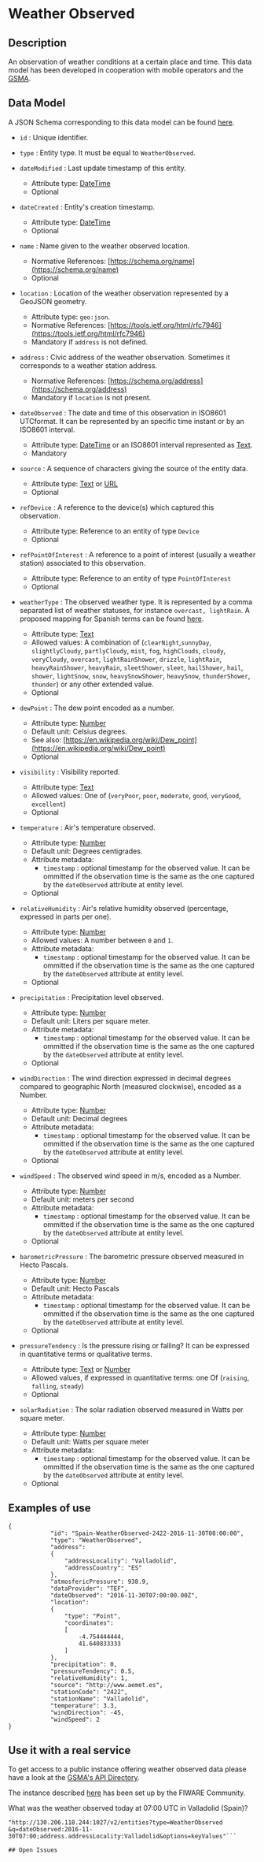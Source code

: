 # Weather Observed

## Description

An observation of weather conditions at a certain place and time.
This data model has been developed in cooperation with mobile operators and the [GSMA](http://www.gsma.com/connectedliving/iot-big-data/). 

## Data Model

A JSON Schema corresponding to this data model can be found [here](https://fiware.github.io/dataModels/Weather/WeatherObserved/schema.json).

+ `id` : Unique identifier. 

+ `type` : Entity type. It must be equal to `WeatherObserved`.

+ `dateModified` : Last update timestamp of this entity.
    + Attribute type: [DateTime](https://schema.org/DateTime)
    + Optional

+ `dateCreated` : Entity's creation timestamp.
    + Attribute type: [DateTime](https://schema.org/DateTime)
    + Optional
    
+ `name` : Name given to the weather observed location.
    + Normative References: [https://schema.org/name](https://schema.org/name)
    + Optional

+ `location` : Location of the weather observation represented by a GeoJSON geometry. 
    + Attribute type: `geo:json`.
    + Normative References: [https://tools.ietf.org/html/rfc7946](https://tools.ietf.org/html/rfc7946)
    + Mandatory if `address` is not defined. 
    
+ `address` : Civic address of the weather observation. Sometimes it corresponds to a weather station address.
    + Normative References: [https://schema.org/address](https://schema.org/address)
    + Mandatory if `location` is not present. 
    
+ `dateObserved` : The date and time of this observation in ISO8601 UTCformat. It can be represented by an specific time instant or by an ISO8601 interval. 
    + Attribute type: [DateTime](https://schema.org/DateTime) or an ISO8601 interval represented as [Text](https://schema.org/Text). 
    + Mandatory
    
+ `source` : A sequence of characters giving the source of the entity data.
    + Attribute type: [Text](https://schema.org/Text) or [URL](https://schema.org/URL)
    + Optional

+ `refDevice` : A reference to the device(s) which captured this observation.
    + Attribute type: Reference to an entity of type `Device`
    + Optional

+ `refPointOfInterest` : A reference to a point of interest (usually a weather station) associated to this observation.
    + Attribute type: Reference to an entity of type `PointOfInterest`
    + Optional
    
+ `weatherType` : The observed weather type. It is represented by a comma separated list of weather statuses, for instance `overcast, lightRain`. A proposed
mapping for Spanish terms can be found [here](https://github.com/Fiware/dataModels/blob/master/Weather/WeatherForecast/spain_weather_forecast_harvest.py#L135). 
    + Attribute type: [Text](https://schema.org/Text)
    + Allowed values: A combination of (`clearNight`,`sunnyDay`, `slightlyCloudy`, `partlyCloudy`, `mist`, `fog`, `highClouds`, `cloudy`, `veryCloudy`,
        `overcast`, `lightRainShower`, `drizzle`, `lightRain`, `heavyRainShower`, `heavyRain`, `sleetShower`, `sleet`,
        `hailShower`, `hail`, `shower`, `lightSnow`, `snow`, `heavySnowShower`, `heavySnow`, `thunderShower`, `thunder`) or any other extended value. 
    + Optional
    
+ `dewPoint` : The dew point encoded as a number.
    + Attribute type: [Number](https://schema.org/Number)
    + Default unit: Celsius degrees.
    + See also: [https://en.wikipedia.org/wiki/Dew_point](https://en.wikipedia.org/wiki/Dew_point)
    + Optional
    
+ `visibility` : Visibility reported. 
    + Attribute type: [Text](https://schema.org/Text)
    + Allowed values: One of (`veryPoor`, `poor`, `moderate`, `good`, `veryGood`, `excellent`)
    + Optional

+ `temperature` : Air's temperature observed.
    + Attribute type: [Number](https://schema.org/Number)
    + Default unit: Degrees centigrades.
    + Attribute metadata:
        + `timestamp` : optional timestamp for the observed value. It can be ommitted if the observation time is the same as the one captured
        by the `dateObserved` attribute at entity level.
    + Optional

+ `relativeHumidity` : Air's relative humidity observed (percentage, expressed in parts per one).
    + Attribute type: [Number](https://schema.org/Number)
    + Allowed values: A number between `0` and `1`. 
    + Attribute metadata:
        + `timestamp` : optional timestamp for the observed value. It can be ommitted if the observation time is the same as the one captured
        by the `dateObserved` attribute at entity level.
    + Optional

+ `precipitation` : Precipitation level observed.
    + Attribute type: [Number](https://schema.org/Number)
    + Default unit: Liters per square meter.
    + Attribute metadata:
        + `timestamp` : optional timestamp for the observed value. It can be ommitted if the observation time is the same as the one captured
        by the `dateObserved` attribute at entity level.
    + Optional 

+ `windDirection` : The wind direction expressed in decimal degrees compared to geographic North (measured clockwise), encoded as a Number.
    + Attribute type: [Number](https://schema.org/Number)
    + Default unit: Decimal degrees
    + Attribute metadata:
        + `timestamp` : optional timestamp for the observed value. It can be ommitted if the observation time is the same as the one captured
        by the `dateObserved` attribute at entity level.
    + Optional 

+ `windSpeed` : The observed wind speed in m/s, encoded as a Number.
    + Attribute type: [Number](https://schema.org/Number)
    + Default unit: meters per second
    + Attribute metadata:
        + `timestamp` : optional timestamp for the observed value. It can be ommitted if the observation time is the same as the one captured
        by the `dateObserved` attribute at entity level.
    + Optional
    
+ `barometricPressure` : The barometric pressure observed measured in Hecto Pascals.
    + Attribute type: [Number](https://schema.org/Number)
    + Default unit: Hecto Pascals
    + Attribute metadata:
        + `timestamp` : optional timestamp for the observed value. It can be ommitted if the observation time is the same as the one captured
        by the `dateObserved` attribute at entity level.
    + Optional
    
+ `pressureTendency` : Is the pressure rising or falling? It can be expressed in quantitative terms or qualitative terms. 
    + Attribute type: [Text](https://schema.org/Text) or [Number](https://schema.org/Number)
    + Allowed values, if expressed in quantitative terms: one Of (`raising`, `falling`, `steady`)
    + Optional

+ `solarRadiation` : The solar radiation observed measured in Watts per square meter.
    + Attribute type: [Number](https://schema.org/Number)
    + Default unit: Watts per square meter
    + Attribute metadata:
        + `timestamp` : optional timestamp for the observed value. It can be ommitted if the observation time is the same as the one captured
        by the `dateObserved` attribute at entity level.
    + Optional
  
      
## Examples of use

```
{
            "id": "Spain-WeatherObserved-2422-2016-11-30T08:00:00",
            "type": "WeatherObserved",
            "address":
            {
                "addressLocality": "Valladolid",
                "addressCountry": "ES"
            },
            "atmosfericPressure": 938.9,
            "dataProvider": "TEF",
            "dateObserved": "2016-11-30T07:00:00.00Z",
            "location":
            {
                "type": "Point",
                "coordinates":
                [
                    -4.754444444,
                    41.640833333
                ]
            },
            "precipitation": 0,
            "pressureTendency": 0.5,
            "relativeHumidity": 1,
            "source": "http://www.aemet.es",
            "stationCode": "2422",
            "stationName": "Valladolid",
            "temperature": 3.3,
            "windDirection": -45,
            "windSpeed": 2
}

```
    
## Use it with a real service

To get access to a public instance offering weather observed data please have a look at the [GSMA's API Directory](http://apidirectory.connectedliving.gsma.com/api/weather-spain). 

The instance described [here](https://docs.google.com/document/d/1lHP7XS-7TNzsxLa0bNFb-96JnJXh0ecIHS3-H0qMREg/edit?usp=sharing) has been set up by the FIWARE Community.

What was the weather observed today at 07:00 UTC in Valladolid (Spain)?

```curl -H 'fiware-service:weather' -H 'fiware-servicepath:/Spain' -H 'x-auth-token:<my_token>'
"http://130.206.118.244:1027/v2/entities?type=WeatherObserved
&q=dateObserved:2016-11-30T07:00;address.addressLocality:Valladolid&options=keyValues"```

## Open Issues

